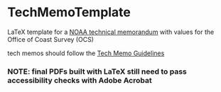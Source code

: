 # TechMemoTemplate
LaTeX template for a [NOAA technical memorandum](https://spo.nmfs.noaa.gov/tms) with values for the Office of Coast Survey (OCS)

tech memos should follow the [Tech Memo Guidelines](https://spo.nmfs.noaa.gov/sites/default/files/Tech%20Memo%20Guidelines.pdf)

### NOTE: final PDFs built with LaTeX still need to pass accessibility checks with Adobe Acrobat
